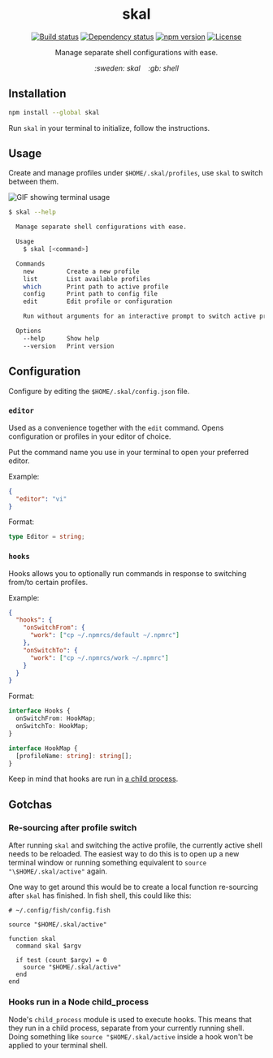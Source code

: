 <h1 align="center">skal</h1>
<p align="center">
  <a href="https://travis-ci.org/mrwest808/skal"><img src="https://travis-ci.org/mrwest808/skal.svg?branch=master" alt="Build status"></a>
  <a href="https://david-dm.org/mrwest808/skal"><img src="https://david-dm.org/mrwest808/skal.svg" alt="Dependency status"></a>
  <a href="https://www.npmjs.com/package/skal"><img src="https://img.shields.io/npm/v/skal.svg?colorB=blue&style=flat" alt="npm version"></a>
  <a href="https://github.com/mrwest808/skal/blob/master/LICENSE"><img src="https://img.shields.io/badge/License-MIT-blue.svg" alt="License"></a>
</p>
<p align="center">Manage separate shell configurations with ease.</p>
<p align="center"><em>:sweden: skal&nbsp;&nbsp;&nbsp;&nbsp;:gb: shell</em></p>

## Installation

```sh
npm install --global skal
```

Run `skal` in your terminal to initialize, follow the instructions.

## Usage

Create and manage profiles under `$HOME/.skal/profiles`, use `skal` to switch between them.

![GIF showing terminal usage](https://user-images.githubusercontent.com/6108538/64895855-1c44b900-d67e-11e9-92f3-593adf58e9a1.gif)

```sh
$ skal --help

  Manage separate shell configurations with ease.

  Usage
    $ skal [<command>]

  Commands
    new         Create a new profile
    list        List available profiles
    which       Print path to active profile
    config      Print path to config file
    edit        Edit profile or configuration

    Run without arguments for an interactive prompt to switch active profile.

  Options
    --help      Show help
    --version   Print version
```

## Configuration

Configure by editing the `$HOME/.skal/config.json` file.

### `editor`

Used as a convenience together with the `edit` command. Opens configuration or profiles in your editor of choice.

Put the command name you use in your terminal to open your preferred editor.

Example:

```json
{
  "editor": "vi"
}
```

Format:

```ts
type Editor = string;
```

### `hooks`

Hooks allows you to optionally run commands in response to switching from/to certain profiles.

Example:

```json
{
  "hooks": {
    "onSwitchFrom": {
      "work": ["cp ~/.npmrcs/default ~/.npmrc"]
    },
    "onSwitchTo": {
      "work": ["cp ~/.npmrcs/work ~/.npmrc"]
    }
  }
}
```

Format:

```ts
interface Hooks {
  onSwitchFrom: HookMap;
  onSwitchTo: HookMap;
}

interface HookMap {
  [profileName: string]: string[];
}
```

Keep in mind that hooks are run in [a child process](#hooks-run-in-a-node-child_process).

## Gotchas

### Re-sourcing after profile switch

After running `skal` and switching the active profile, the currently active shell needs to be reloaded. The easiest way to do this is to open up a new terminal window or running something equivalent to `source "\$HOME/.skal/active"` again.

One way to get around this would be to create a local function re-sourcing after `skal` has finished. In fish shell, this could like this:

```fish
# ~/.config/fish/config.fish

source "$HOME/.skal/active"

function skal
  command skal $argv

  if test (count $argv) = 0
    source "$HOME/.skal/active"
  end
end
```

### Hooks run in a Node child_process

Node's `child_process` module is used to execute hooks. This means that they run in a child process, separate from your currently running shell. Doing something like `source "$HOME/.skal/active` inside a hook won't be applied to your terminal shell.
